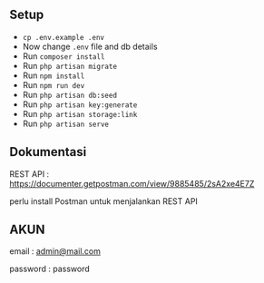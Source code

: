 ## Setup
- `cp .env.example .env`
- Now change `.env` file and db details
- Run `composer install`
- Run `php artisan migrate`
- Run `npm install`
- Run `npm run dev`
- Run `php artisan db:seed`
- Run `php artisan key:generate`
- Run `php artisan storage:link`
- Run `php artisan serve`

## Dokumentasi
REST API : https://documenter.getpostman.com/view/9885485/2sA2xe4E7Z

perlu install Postman untuk menjalankan REST API

## AKUN
email : admin@mail.com

password : password
